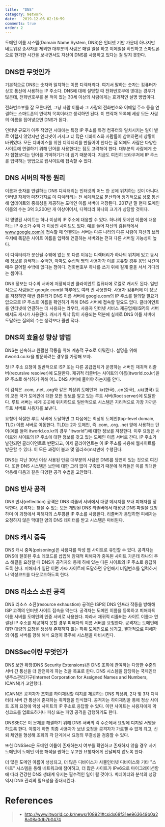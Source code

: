 ```yaml
---
title:  "DNS"
category: Network
date:   2019-12-06 02:16:59
comments: true
order: 2
---
```



도메인 이름 시스템(Domain Name System, DNS)은 인터넷 기반 가운데 하나지만 네트워킹 종사자를 제외한 대부분의 사람은 매일 일을 하고 이메일을 확인하고 스마트폰으로 한가한 시간을 보내면서도 자신이 DNS를 사용하고 있다는 걸 알지 못한다.

## DNS란 무엇인가
기본적으로 DNS는 숫자와 일치하는 이름 디렉터리다. 여기서 말하는 숫자는 컴퓨터가 상호 통신에 사용하는 IP 주소다. DNS에 대해 설명할 때 전화번호부에 빗대는 경우가 많은데, 전화번호부를 본 적이 있는 30세 이상의 사람에게는 효과적인 설명 방법이다.

전화번호부를 잘 모른다면, 그냥 사람 이름과 그 사람의 전화번호와 이메일 주소 등을 연결하는 스마트폰의 연락처 목록이라고 생각하면 된다. 이 연락처 목록에 세상 모든 사람의 이름을 집어넣으면 DNS가 된다.

인터넷 규모가 아주 작았던 시대에는 특정 IP 주소를 특정 컴퓨터와 일치시키는 일이 별로 어렵지 않았지만 인터넷이 커지고 더 많은 디바이스와 사람들이 참여하면서 상황이 바뀌었다. 모든 디바이스를 위한 디렉터리를 만들어야 한다는 점 외에도 사람은 다양한 사이트에 연결하기 위해 단어를 사용한다는 점도 고려해야 한다. 대부분의 사람에게 숫자 집합보다는 단어를 기억하기가 더 쉽기 때문이다. 지금도 여전히 브라우저에 IP 주소를 입력하는 방법으로 웹사이트에 접속할 수 있다.

## DNS 서버의 작동 원리
이름과 숫자를 연결하는 DNS 디렉터리는 인터넷의 어느 한 곳에 위치하는 것이 아니다. 인터넷 자체와 마찬가지로 이 디렉터리는 전 세계적으로 분산되어 정기적으로 상호 통신해 업데이트와 중복성을 제공하는 도메인 이름 서버에 저장된다. 2017년 말 현재 도메인 이름의 수는 3억 3,200만 개 이상이어서, 디렉터리 하나의 크기가 상당할 것이다.

각 명명된 사이트는 하나 이상의 IP 주소에 대응할 수 있다. 하나의 도메인 이름에 대응하는 IP 주소가 수백 개 이상인 사이트도 있다. 예를 들어 자신의 컴퓨터에서 www.google.com에 접속할 때 연결되는 서버는 다른 나라의 다른 사람이 자신의 브라우저에 똑같은 사이트 이름을 입력해 연결하는 서버와는 전혀 다른 서버일 가능성이 높다.

이 디렉터리가 분산될 수밖에 없는 또 다른 이유는 디렉터리가 하나의 위치에 있고 동시에 정보를 검색하는 수백만, 아마도 수십억 명의 사용자가 이를 공유할 경우 응답 시간이 매우 길어질 수밖에 없다는 점이다. 전화번호부 하나를 쓰기 위해 길게 줄을 서서 기다리는 셈이다.

DNS 정보는 다수의 서버에 저장되지만 클라이언트 컴퓨터에 로컬로 캐시도 된다. 일반적으로 사람들은 google.com을 하루에도 여러 번 사용한다. 사용자 컴퓨터에 이 정보를 저장하면 매번 컴퓨터가 DNS 이름 서버에 google.com의 IP 주소를 질의할 필요가 없으므로 IP 주소로 이름을 확인하기 위해 DNS 서버에 접속할 필요도 없다. 클라이언트를 인터넷에 연결하는 데 사용되는 라우터, 사용자 인터넷 서비스 제공업체(ISP)의 서버에서도 캐시가 사용된다. 캐시가 워낙 많이 사용되는 덕분에 실제로 DNS 이름 서버에 도달하는 질의의 수는 생각보다 훨씬 적다.

## DNS의 효율성 향상 방법
DNS는 신속하고 원활한 작동을 위해 계층적 구조로 이뤄진다. 설명을 위해 itworld.co.kr을 방문하려는 경우를 가정해 보자.

첫 IP 주소 요청이 일반적으로 ISP 또는 다른 공급업체가 운영하는 서버인 재귀적 리졸버(recursive resolver)에 도달한다. 재귀적 리졸버는 사이트의 이름(itworld.co.kr)을 IP 주소로 해석하기 위해 어느 DNS 서버에 물어야 하는지를 안다.

이 검색은 .com, .net, .org와 같은 최상위 도메인과 .kr(한국), .cn(중국), .uk(영국) 등의 모든 국가 도메인에 대한 모든 정보를 알고 있는 루트 서버(Root server)에 도달한다. 루트 서버는 세계 곳곳에 위치하므로 일반적으로 시스템은 지리적으로 가장 가까운 루트 서버로 사용자를 보낸다.

요청이 적절한 루트 서버에 도달하면 그 다음에는 최상위 도메인(top-level domain, TLD) 이름 서버로 이동한다. TLD는 2차 도메인, 즉 .com, .org. .net 앞에 사용하는 단어(예를 들어 itworld.co.kr의 경우 "itworld")에 대한 정보를 저장한다. 이후 요청은 사이트와 사이트의 IP 주소에 대한 정보를 갖고 있는 도메인 이름 서버로 간다. IP 주소가 발견되면 클라이언트로 반환되고, 이제 클라이언트는 이 IP 주소를 사용해 웹사이트를 방문할 수 있다. 이 모든 과정이 불과 몇 밀리초(ms)만에 수행된다.

DNS는 지난 30년 이상 사용된 만큼 대부분의 사람은 DNS를 당연히 있는 것으로 여긴다. 또한 DNS 시스템은 보안에 대한 고려 없이 구축됐기 때문에 해커들은 이를 최대한 악용해 다음과 같은 다양한 공격 수법을 고안했다.

## DNS 반사 공격
DNS 반사(reflection) 공격은 DNS 리졸버 서버에서 대량 메시지를 보내 피해자를 장악한다. 공격자는 찾을 수 있는 모든 개방된 DNS 리졸버에서 대용량 DNS 파일을 요청하며 이 과정에서 피해자의 스푸핑된 IP 주소를 사용한다. 리졸버가 응답하면 피해자는 요청하지 않은 막대한 양의 DNS 데이터를 받고 시스템은 마비된다.

## DNS 캐시 중독
DNS 캐시 중독(poisoning)은 사용자를 악성 웹 사이트로 유인할 수 있다. 공격자는 DNS에 잘못된 주소 레코드를 삽입해 잠재적 피해자가 중독된 사이트 가운데 하나의 주소 해결을 요청할 때 DNS가 공격자의 통제 하에 있는 다른 사이트의 IP 주소로 응답하도록 한다. 피해자가 일단 이런 가짜 사이트에 도달하면 유인해서 비밀번호를 입력하거나 악성코드를 다운로드하도록 한다.

## DNS 리소스 소진 공격
DNS 리소스 소진(resource exhaustion) 공격은 ISP의 DNS 인프라 작동을 방해해 ISP 고객의 인터넷 사이트 접속을 막는다. 공격자는 도메인 이름을 등록하고 피해자의 이름 서버를 도메인의 인증 서버로 사용한다. 따라서 재귀적 리졸버는 사이트 이름과 연결된 IP 주소를 제공하지 못할 경우 피해자의 이름 서버를 요청한다. 공격자는 도메인에 대한 대량의 요청을 생성해 존재하지 않는 하위 도메인으로 넘기고, 결과적으로 피해자의 이름 서버를 향해 해석 요청이 폭주해 시스템을 마비시킨다.

## DNSSec이란 무엇인가
DNS 보안 확장(DNS Security Extensions)은 DNS 조회에 관여하는 다양한 수준의 서버 간 통신을 더 안전하게 하는 것을 목표로 한다. DNS 시스템을 담당하는 국제인터넷주소관리기구(Internet Corporation for Assigned Names and Numbers, ICANN)가 고안했다.

ICANN은 공격자가 조회를 하이재킹할 여지를 제공하는 DNS 최상위, 2차 및 3차 디렉터리 서버 간 통신에 존재하는 취약점을 인식했다. 공격자는 하이재킹을 통해 정상 사이트 조회 요청에 악성 사이트의 IP 주소로 응답할 수 있다. 이런 사이트는 사용자에게 악성코드를 업로드하거나 피싱 또는 파밍 공격을 감행하기도 한다.

DNSSEC은 이 문제를 해결하기 위해 DNS 서버의 각 수준에서 요청에 디지털 서명을 하도록 한다. 이렇게 하면 최종 사용자가 보낸 요청을 공격자가 가로챌 수 없게 되고, 신뢰 체인을 형성해 조회의 각 단계에서 요청의 무결성을 검증할 수 있다.

또한 DNSSec은 도메인 이름이 존재하는지 여부를 확인하고 존재하지 않을 경우 사기 도메인이 도메인 이름 해석을 원하는 무고한 요청자에게 전달되지 않도록 한다.

더 많은 도메인 이름이 생성되고, 더 많은 디바이스가 사물인터넷 디바이스와 기타 "스마트" 시스템을 통해 네트워크에 참여하고, 더 많은 사이트가 IPv6으로 마이그레이션함에 따라 건강한 DNS 생태계 유지는 필수적인 일이 될 것이다. 빅데이터와 분석의 성장 역시 DNS 관리의 필요성을 증대시킨다.


# References
> * <a href="http://www.itworld.co.kr/news/108921#csidx68f31ee963649b0a28a08a0db7b0474 ">http://www.itworld.co.kr/news/108921#csidx68f31ee963649b0a28a08a0db7b0474<a>
